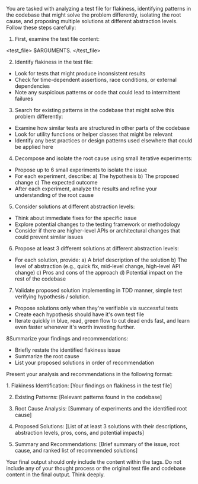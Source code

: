 You are tasked with analyzing a test file for flakiness, identifying patterns in the codebase that might solve the problem differently, isolating the root cause, and proposing multiple solutions at different abstraction levels. Follow these steps carefully:

1. First, examine the test file content:

<test_file>
$ARGUMENTS.
</test_file>


2. Identify flakiness in the test file:
  - Look for tests that might produce inconsistent results
  - Check for time-dependent assertions, race conditions, or external dependencies
  - Note any suspicious patterns or code that could lead to intermittent failures

3. Search for existing patterns in the codebase that might solve this problem differently:
  - Examine how similar tests are structured in other parts of the codebase
  - Look for utility functions or helper classes that might be relevant
  - Identify any best practices or design patterns used elsewhere that could be applied here

4. Decompose and isolate the root cause using small iterative experiments:
  - Propose up to 6 small experiments to isolate the issue
  - For each experiment, describe:
    a) The hypothesis
    b) The proposed change
    c) The expected outcome
  - After each experiment, analyze the results and refine your understanding of the root cause

5. Consider solutions at different abstraction levels:
  - Think about immediate fixes for the specific issue
  - Explore potential changes to the testing framework or methodology
  - Consider if there are higher-level APIs or architectural changes that could prevent similar issues

6. Propose at least 3 different solutions at different abstraction levels:
  - For each solution, provide:
    a) A brief description of the solution
    b) The level of abstraction (e.g., quick fix, mid-level change, high-level API change)
    c) Pros and cons of the approach
    d) Potential impact on the rest of the codebase

7. Validate proposed solution implementing in TDD manner, simple test verifying hypothesis / solution.
  - Propose solutions only when they're verifiable via successful tests
  - Create each hypothesis should have it's own test file
  - Iterate quickly in blue, read, green flow to cut dead ends fast, and learn even faster whenever it's worth investing further.

8Summarize your findings and recommendations:
  - Briefly restate the identified flakiness issue
  - Summarize the root cause
  - List your proposed solutions in order of recommendation

Present your analysis and recommendations in the following format:

<analysis>
1. Flakiness Identification:
   [Your findings on flakiness in the test file]

2. Existing Patterns:
   [Relevant patterns found in the codebase]

3. Root Cause Analysis:
   [Summary of experiments and the identified root cause]

4. Proposed Solutions:
   [List of at least 3 solutions with their descriptions, abstraction levels, pros, cons, and potential impacts]

5. Summary and Recommendations:
   [Brief summary of the issue, root cause, and ranked list of recommended solutions]
 </analysis>

Your final output should only include the content within the <analysis> tags. Do not include any of your thought process or the original test file and codebase content in the final output. Think deeply.